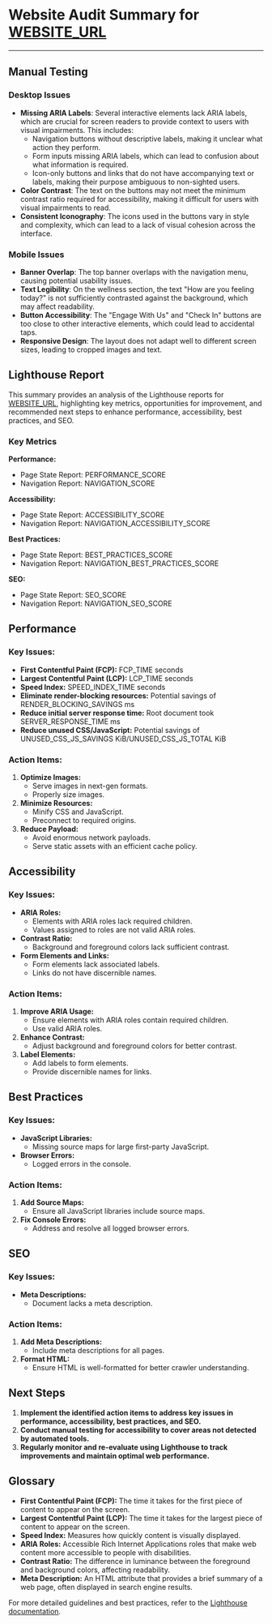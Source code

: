 # Website Audit Summary for [WEBSITE_URL](WEBSITE_URL)

---

## Manual Testing

### Desktop Issues

- **Missing ARIA Labels**: Several interactive elements lack ARIA labels, which are crucial for screen readers to provide context to users with visual impairments. This includes:
  - Navigation buttons without descriptive labels, making it unclear what action they perform.
  - Form inputs missing ARIA labels, which can lead to confusion about what information is required.
  - Icon-only buttons and links that do not have accompanying text or labels, making their purpose ambiguous to non-sighted users.
- **Color Contrast**: The text on the buttons may not meet the minimum contrast ratio required for accessibility, making it difficult for users with visual impairments to read.
- **Consistent Iconography**: The icons used in the buttons vary in style and complexity, which can lead to a lack of visual cohesion across the interface.
<!-- ADD AS NEEDED -->

### Mobile Issues

- **Banner Overlap**: The top banner overlaps with the navigation menu, causing potential usability issues.
- **Text Legibility**: On the wellness section, the text "How are you feeling today?" is not sufficiently contrasted against the background, which may affect readability.
- **Button Accessibility**: The "Engage With Us" and "Check In" buttons are too close to other interactive elements, which could lead to accidental taps.
- **Responsive Design**: The layout does not adapt well to different screen sizes, leading to cropped images and text.
<!-- ADD AS NEEDED -->

## Lighthouse Report

This summary provides an analysis of the Lighthouse reports for [WEBSITE_URL](WEBSITE_URL), highlighting key metrics, opportunities for improvement, and recommended next steps to enhance performance, accessibility, best practices, and SEO.

<!-- ADD AS NEEDED -->

### Key Metrics

**Performance:**

- Page State Report: PERFORMANCE_SCORE
- Navigation Report: NAVIGATION_SCORE

**Accessibility:**

- Page State Report: ACCESSIBILITY_SCORE
- Navigation Report: NAVIGATION_ACCESSIBILITY_SCORE

**Best Practices:**

- Page State Report: BEST_PRACTICES_SCORE
- Navigation Report: NAVIGATION_BEST_PRACTICES_SCORE

**SEO:**

- Page State Report: SEO_SCORE
- Navigation Report: NAVIGATION_SEO_SCORE

## Performance

### Key Issues:

- **First Contentful Paint (FCP):** FCP_TIME seconds
- **Largest Contentful Paint (LCP):** LCP_TIME seconds
- **Speed Index:** SPEED_INDEX_TIME seconds
- **Eliminate render-blocking resources:** Potential savings of RENDER_BLOCKING_SAVINGS ms
- **Reduce initial server response time:** Root document took SERVER_RESPONSE_TIME ms
- **Reduce unused CSS/JavaScript:** Potential savings of UNUSED_CSS_JS_SAVINGS KiB/UNUSED_CSS_JS_TOTAL KiB
<!-- ADD AS NEEDED -->

### Action Items:

1. **Optimize Images:**
   - Serve images in next-gen formats.
   - Properly size images.
2. **Minimize Resources:**
   - Minify CSS and JavaScript.
   - Preconnect to required origins.
3. **Reduce Payload:**
   - Avoid enormous network payloads.
   - Serve static assets with an efficient cache policy.

## Accessibility

### Key Issues:

- **ARIA Roles:**
  - Elements with ARIA roles lack required children.
  - Values assigned to roles are not valid ARIA roles.
- **Contrast Ratio:**
  - Background and foreground colors lack sufficient contrast.
- **Form Elements and Links:**
  - Form elements lack associated labels.
  - Links do not have discernible names.

### Action Items:

1. **Improve ARIA Usage:**
   - Ensure elements with ARIA roles contain required children.
   - Use valid ARIA roles.
2. **Enhance Contrast:**
   - Adjust background and foreground colors for better contrast.
3. **Label Elements:**
   - Add labels to form elements.
   - Provide discernible names for links.

## Best Practices

### Key Issues:

- **JavaScript Libraries:**
  - Missing source maps for large first-party JavaScript.
- **Browser Errors:**
  - Logged errors in the console.

### Action Items:

1. **Add Source Maps:**
   - Ensure all JavaScript libraries include source maps.
2. **Fix Console Errors:**
   - Address and resolve all logged browser errors.

## SEO

### Key Issues:

- **Meta Descriptions:**
  - Document lacks a meta description.

### Action Items:

1. **Add Meta Descriptions:**
   - Include meta descriptions for all pages.
2. **Format HTML:**
   - Ensure HTML is well-formatted for better crawler understanding.

## Next Steps

1. **Implement the identified action items to address key issues in performance, accessibility, best practices, and SEO.**
2. **Conduct manual testing for accessibility to cover areas not detected by automated tools.**
3. **Regularly monitor and re-evaluate using Lighthouse to track improvements and maintain optimal web performance.**

## Glossary

- **First Contentful Paint (FCP):** The time it takes for the first piece of content to appear on the screen.
- **Largest Contentful Paint (LCP):** The time it takes for the largest piece of content to appear on the screen.
- **Speed Index:** Measures how quickly content is visually displayed.
- **ARIA Roles:** Accessible Rich Internet Applications roles that make web content more accessible to people with disabilities.
- **Contrast Ratio:** The difference in luminance between the foreground and background colors, affecting readability.
- **Meta Description:** An HTML attribute that provides a brief summary of a web page, often displayed in search engine results.

For more detailed guidelines and best practices, refer to the [Lighthouse documentation](https://developer.chrome.com/docs/lighthouse/overview/).
